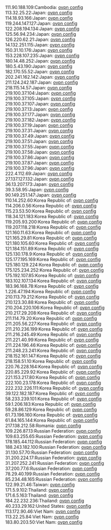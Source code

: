 111.90.188.109:Cambodia: [ovpn config](vpn/111_90_188_109.ovpn)  
113.32.25.22:Japan: [ovpn config](vpn/113_32_25_22.ovpn)  
114.18.93.166:Japan: [ovpn config](vpn/114_18_93_166.ovpn)  
119.244.147.127:Japan: [ovpn config](vpn/119_244_147_127.ovpn)  
122.208.194.134:Japan: [ovpn config](vpn/122_208_194_134.ovpn)  
125.56.94.234:Japan: [ovpn config](vpn/125_56_94_234.ovpn)  
126.220.62.21:Japan: [ovpn config](vpn/126_220_62_21.ovpn)  
14.132.251.115:Japan: [ovpn config](vpn/14_132_251_115.ovpn)  
150.31.10.176:Japan: [ovpn config](vpn/150_31_10_176.ovpn)  
153.228.107.235:Japan: [ovpn config](vpn/153_228_107_235.ovpn)  
180.14.48.252:Japan: [ovpn config](vpn/180_14_48_252.ovpn)  
180.5.43.190:Japan: [ovpn config](vpn/180_5_43_190.ovpn)  
182.170.55.52:Japan: [ovpn config](vpn/182_170_55_52.ovpn)  
202.241.162.142:Japan: [ovpn config](vpn/202_241_162_142.ovpn)  
211.124.242.187:Japan: [ovpn config](vpn/211_124_242_187.ovpn)  
218.115.14.57:Japan: [ovpn config](vpn/218_115_14_57.ovpn)  
219.100.37.104:Japan: [ovpn config](vpn/219_100_37_104.ovpn)  
219.100.37.105:Japan: [ovpn config](vpn/219_100_37_105.ovpn)  
219.100.37.107:Japan: [ovpn config](vpn/219_100_37_107.ovpn)  
219.100.37.13:Japan: [ovpn config](vpn/219_100_37_13.ovpn)  
219.100.37.177:Japan: [ovpn config](vpn/219_100_37_177.ovpn)  
219.100.37.182:Japan: [ovpn config](vpn/219_100_37_182.ovpn)  
219.100.37.19:Japan: [ovpn config](vpn/219_100_37_19.ovpn)  
219.100.37.31:Japan: [ovpn config](vpn/219_100_37_31.ovpn)  
219.100.37.49:Japan: [ovpn config](vpn/219_100_37_49.ovpn)  
219.100.37.51:Japan: [ovpn config](vpn/219_100_37_51.ovpn)  
219.100.37.55:Japan: [ovpn config](vpn/219_100_37_55.ovpn)  
219.100.37.58:Japan: [ovpn config](vpn/219_100_37_58.ovpn)  
219.100.37.86:Japan: [ovpn config](vpn/219_100_37_86.ovpn)  
219.100.37.87:Japan: [ovpn config](vpn/219_100_37_87.ovpn)  
219.100.37.96:Japan: [ovpn config](vpn/219_100_37_96.ovpn)  
222.4.112.69:Japan: [ovpn config](vpn/222_4_112_69.ovpn)  
27.137.127.132:Japan: [ovpn config](vpn/27_137_127_132.ovpn)  
36.13.207.173:Japan: [ovpn config](vpn/36_13_207_173.ovpn)  
39.3.58.95:Japan: [ovpn config](vpn/39_3_58_95.ovpn)  
90.149.251.147:Japan: [ovpn config](vpn/90_149_251_147.ovpn)  
110.14.252.60:Korea Republic of: [ovpn config](vpn/110_14_252_60.ovpn)  
114.206.0.56:Korea Republic of: [ovpn config](vpn/114_206_0_56.ovpn)  
115.23.53.50:Korea Republic of: [ovpn config](vpn/115_23_53_50.ovpn)  
118.34.121.183:Korea Republic of: [ovpn config](vpn/118_34_121_183.ovpn)  
119.205.93.200:Korea Republic of: [ovpn config](vpn/119_205_93_200.ovpn)  
119.207.118.218:Korea Republic of: [ovpn config](vpn/119_207_118_218.ovpn)  
121.160.11.63:Korea Republic of: [ovpn config](vpn/121_160_11_63.ovpn)  
121.165.29.81:Korea Republic of: [ovpn config](vpn/121_165_29_81.ovpn)  
121.180.105.60:Korea Republic of: [ovpn config](vpn/121_180_105_60.ovpn)  
121.184.151.89:Korea Republic of: [ovpn config](vpn/121_184_151_89.ovpn)  
125.130.178.9:Korea Republic of: [ovpn config](vpn/125_130_178_9.ovpn)  
125.177.195.169:Korea Republic of: [ovpn config](vpn/125_177_195_169.ovpn)  
125.180.129.224:Korea Republic of: [ovpn config](vpn/125_180_129_224.ovpn)  
175.125.234.252:Korea Republic of: [ovpn config](vpn/175_125_234_252.ovpn)  
175.192.107.85:Korea Republic of: [ovpn config](vpn/175_192_107_85.ovpn)  
183.102.107.134:Korea Republic of: [ovpn config](vpn/183_102_107_134.ovpn)  
183.96.168.78:Korea Republic of: [ovpn config](vpn/183_96_168_78.ovpn)  
1.226.47.194:Korea Republic of: [ovpn config](vpn/1_226_47_194.ovpn)  
210.113.79.212:Korea Republic of: [ovpn config](vpn/210_113_79_212.ovpn)  
210.123.30.88:Korea Republic of: [ovpn config](vpn/210_123_30_88.ovpn)  
210.204.220.106:Korea Republic of: [ovpn config](vpn/210_204_220_106.ovpn)  
210.217.29.208:Korea Republic of: [ovpn config](vpn/210_217_29_208.ovpn)  
211.114.79.20:Korea Republic of: [ovpn config](vpn/211_114_79_20.ovpn)  
211.205.56.227:Korea Republic of: [ovpn config](vpn/211_205_56_227.ovpn)  
211.210.236.199:Korea Republic of: [ovpn config](vpn/211_210_236_199.ovpn)  
211.216.245.49:Korea Republic of: [ovpn config](vpn/211_216_245_49.ovpn)  
211.221.40.99:Korea Republic of: [ovpn config](vpn/211_221_40_99.ovpn)  
211.224.196.46:Korea Republic of: [ovpn config](vpn/211_224_196_46.ovpn)  
211.248.23.241:Korea Republic of: [ovpn config](vpn/211_248_23_241.ovpn)  
218.152.161.147:Korea Republic of: [ovpn config](vpn/218_152_161_147.ovpn)  
218.158.51.10:Korea Republic of: [ovpn config](vpn/218_158_51_10.ovpn)  
220.76.228.164:Korea Republic of: [ovpn config](vpn/220_76_228_164.ovpn)  
220.85.229.92:Korea Republic of: [ovpn config](vpn/220_85_229_92.ovpn)  
221.153.217.80:Korea Republic of: [ovpn config](vpn/221_153_217_80.ovpn)  
222.100.23.178:Korea Republic of: [ovpn config](vpn/222_100_23_178.ovpn)  
222.232.226.111:Korea Republic of: [ovpn config](vpn/222_232_226_111.ovpn)  
39.122.182.187:Korea Republic of: [ovpn config](vpn/39_122_182_187.ovpn)  
58.233.239.101:Korea Republic of: [ovpn config](vpn/58_233_239_101.ovpn)  
59.1.206.183:Korea Republic of: [ovpn config](vpn/59_1_206_183.ovpn)  
59.28.86.129:Korea Republic of: [ovpn config](vpn/59_28_86_129.ovpn)  
61.73.196.160:Korea Republic of: [ovpn config](vpn/61_73_196_160.ovpn)  
61.84.165.144:Korea Republic of: [ovpn config](vpn/61_84_165_144.ovpn)  
217.138.212.58:Romania: [ovpn config](vpn/217_138_212_58.ovpn)  
109.226.87.13:Russian Federation: [ovpn config](vpn/109_226_87_13.ovpn)  
109.63.255.65:Russian Federation: [ovpn config](vpn/109_63_255_65.ovpn)  
178.185.44.112:Russian Federation: [ovpn config](vpn/178_185_44_112.ovpn)  
188.243.182.100:Russian Federation: [ovpn config](vpn/188_243_182_100.ovpn)  
31.130.57.70:Russian Federation: [ovpn config](vpn/31_130_57_70.ovpn)  
31.200.224.17:Russian Federation: [ovpn config](vpn/31_200_224_17.ovpn)  
31.207.252.241:Russian Federation: [ovpn config](vpn/31_207_252_241.ovpn)  
37.200.77.6:Russian Federation: [ovpn config](vpn/37_200_77_6.ovpn)  
78.29.40.199:Russian Federation: [ovpn config](vpn/78_29_40_199.ovpn)  
85.234.48.165:Russian Federation: [ovpn config](vpn/85_234_48_165.ovpn)  
122.99.21.46:Taiwan: [ovpn config](vpn/122_99_21_46.ovpn)  
171.5.9.102:Thailand: [ovpn config](vpn/171_5_9_102.ovpn)  
171.6.5.163:Thailand: [ovpn config](vpn/171_6_5_163.ovpn)  
184.22.232.236:Thailand: [ovpn config](vpn/184_22_232_236.ovpn)  
40.233.29.162:United States: [ovpn config](vpn/40_233_29_162.ovpn)  
113.172.90.46:Viet Nam: [ovpn config](vpn/113_172_90_46.ovpn)  
113.22.25.84:Viet Nam: [ovpn config](vpn/113_22_25_84.ovpn)  
183.80.203.50:Viet Nam: [ovpn config](vpn/183_80_203_50.ovpn)  
